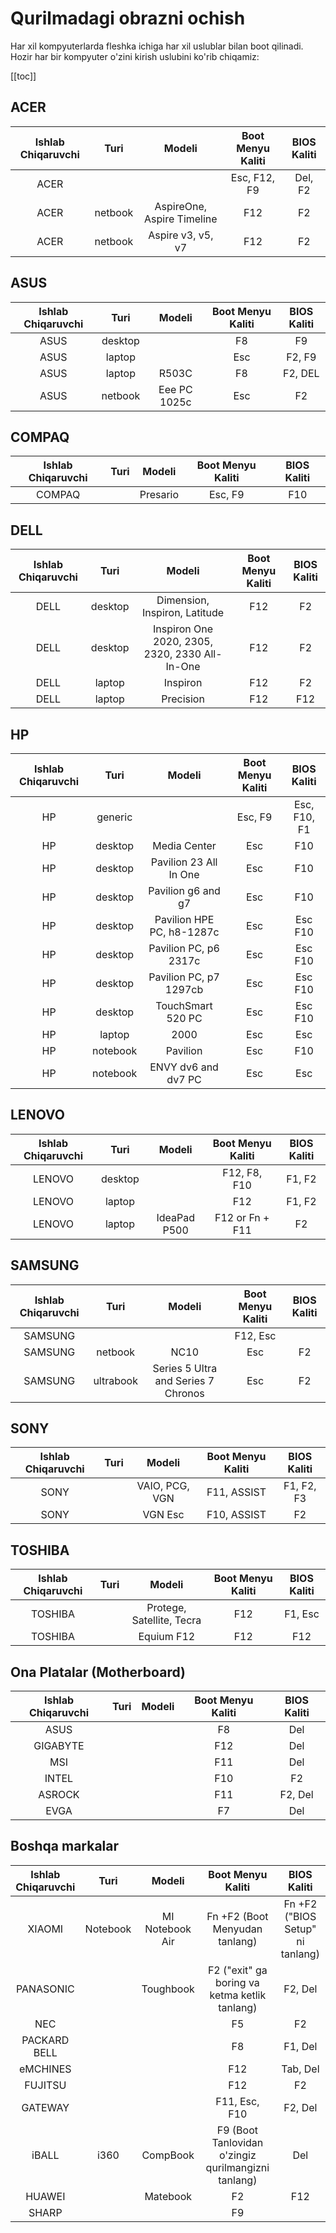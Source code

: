 # Qurilmadagi obrazni ochish

Har xil kompyuterlarda fleshka ichiga har xil uslublar bilan boot qilinadi.
Hozir har bir kompyuter o'zini kirish uslubini ko'rib chiqamiz:

[[toc]]

## ACER

| Ishlab Chiqaruvchi |  Turi   |           Modeli           | Boot Menyu Kaliti | BIOS Kaliti |
| :----------------: | :-----: | :------------------------: | :---------------: | :---------: |
|        ACER        |         |                            |   Esc, F12, F9    |   Del, F2   |
|        ACER        | netbook | AspireOne, Aspire Timeline |        F12        |     F2      |
|        ACER        | netbook |     Aspire v3, v5, v7      |        F12        |     F2      |

## ASUS

| Ishlab Chiqaruvchi |  Turi   |    Modeli    | Boot Menyu Kaliti | BIOS Kaliti |
| :----------------: | :-----: | :----------: | :---------------: | :---------: |
|        ASUS        | desktop |              |        F8         |     F9      |
|        ASUS        | laptop  |              |        Esc        |   F2, F9    |
|        ASUS        | laptop  |    R503C     |        F8         |   F2, DEL   |
|        ASUS        | netbook | Eee PC 1025c |        Esc        |     F2      |

## COMPAQ

| Ishlab Chiqaruvchi | Turi |  Modeli  | Boot Menyu Kaliti | BIOS Kaliti |
| :----------------: | :--: | :------: | :---------------: | :---------: |
|       COMPAQ       |      | Presario |      Esc, F9      |     F10     |

## DELL

| Ishlab Chiqaruvchi |  Turi   |                     Modeli                     | Boot Menyu Kaliti | BIOS Kaliti |
| :----------------: | :-----: | :--------------------------------------------: | :---------------: | :---------: |
|        DELL        | desktop |         Dimension, Inspiron, Latitude          |        F12        |     F2      |
|        DELL        | desktop | Inspiron One 2020, 2305, 2320, 2330 All-In-One |        F12        |     F2      |
|        DELL        | laptop  |                    Inspiron                    |        F12        |     F2      |
|        DELL        | laptop  |                   Precision                    |        F12        |     F12     |

## HP

| Ishlab Chiqaruvchi |   Turi   |          Modeli           | Boot Menyu Kaliti | BIOS Kaliti  |
| :----------------: | :------: | :-----------------------: | :---------------: | :----------: |
|         HP         | generic  |                           |      Esc, F9      | Esc, F10, F1 |
|         HP         | desktop  |       Media Center        |        Esc        |     F10      |
|         HP         | desktop  |  Pavilion 23 All In One   |        Esc        |     F10      |
|         HP         | desktop  |    Pavilion g6 and g7     |        Esc        |     F10      |
|         HP         | desktop  | Pavilion HPE PC, h8-1287c |        Esc        |   Esc F10    |
|         HP         | desktop  |   Pavilion PC, p6 2317c   |        Esc        |   Esc F10    |
|         HP         | desktop  |  Pavilion PC, p7 1297cb   |        Esc        |   Esc F10    |
|         HP         | desktop  |     TouchSmart 520 PC     |        Esc        |   Esc F10    |
|         HP         |  laptop  |           2000            |        Esc        |     Esc      |
|         HP         | notebook |         Pavilion          |        Esc        |     F10      |
|         HP         | notebook |    ENVY dv6 and dv7 PC    |        Esc        |     Esc      |

## LENOVO

| Ishlab Chiqaruvchi |  Turi   |    Modeli    | Boot Menyu Kaliti | BIOS Kaliti |
| :----------------: | :-----: | :----------: | :---------------: | :---------: |
|       LENOVO       | desktop |              |   F12, F8, F10    |   F1, F2    |
|       LENOVO       | laptop  |              |        F12        |   F1, F2    |
|       LENOVO       | laptop  | IdeaPad P500 |  F12 or Fn + F11  |     F2      |

## SAMSUNG

| Ishlab Chiqaruvchi |   Turi    |               Modeli                | Boot Menyu Kaliti | BIOS Kaliti |
| :----------------: | :-------: | :---------------------------------: | :---------------: | :---------: |
|      SAMSUNG       |           |                                     |     F12, Esc      |             |
|      SAMSUNG       |  netbook  |                NC10                 |        Esc        |     F2      |
|      SAMSUNG       | ultrabook | Series 5 Ultra and Series 7 Chronos |        Esc        |     F2      |

## SONY

| Ishlab Chiqaruvchi | Turi |     Modeli     | Boot Menyu Kaliti | BIOS Kaliti |
| :----------------: | :--: | :------------: | :---------------: | :---------: |
|        SONY        |      | VAIO, PCG, VGN |    F11, ASSIST    | F1, F2, F3  |
|        SONY        |      |    VGN Esc     |    F10, ASSIST    |     F2      |

## TOSHIBA

| Ishlab Chiqaruvchi | Turi |          Modeli           | Boot Menyu Kaliti | BIOS Kaliti |
| :----------------: | :--: | :-----------------------: | :---------------: | :---------: |
|      TOSHIBA       |      | Protege, Satellite, Tecra |        F12        |   F1, Esc   |
|      TOSHIBA       |      |        Equium F12         |        F12        |     F12     |

## Ona Platalar (Motherboard)

| Ishlab Chiqaruvchi | Turi | Modeli | Boot Menyu Kaliti | BIOS Kaliti |
| :----------------: | :--: | :----: | :---------------: | :---------: |
|        ASUS        |      |        |        F8         |     Del     |
|      GIGABYTE      |      |        |        F12        |     Del     |
|        MSI         |      |        |        F11        |     Del     |
|       INTEL        |      |        |        F10        |     F2      |
|       ASROCK       |      |        |        F11        |   F2, Del   |
|        EVGA        |      |        |        F7         |     Del     |

## Boshqa markalar

| Ishlab Chiqaruvchi |   Turi   |     Modeli      |                  Boot Menyu Kaliti                  |           BIOS Kaliti            |
| :----------------: | :------: | :-------------: | :-------------------------------------------------: | :------------------------------: |
|       XIAOMI       | Notebook | MI Notebook Air |           Fn +F2 (Boot Menyudan tanlang)            | Fn +F2 ("BIOS Setup" ni tanlang) |
|     PANASONIC      |          |    Toughbook    |    F2 ("exit" ga boring va ketma ketlik tanlang)    |             F2, Del              |
|        NEC         |          |                 |                         F5                          |                F2                |
|    PACKARD BELL    |          |                 |                         F8                          |             F1, Del              |
|      eMCHINES      |          |                 |                         F12                         |             Tab, Del             |
|      FUJITSU       |          |                 |                         F12                         |                F2                |
|      GATEWAY       |          |                 |                    F11, Esc, F10                    |             F2, Del              |
|       iBALL        |   i360   |    CompBook     | F9 (Boot Tanlovidan o'zingiz qurilmangizni tanlang) |               Del                |
|       HUAWEI       |          |    Matebook     |                         F2                          |               F12                |
|       SHARP        |          |                 |                         F9                          |                                  |
